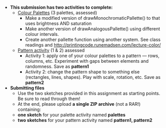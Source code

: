 - **This submission has two activities to complete:**
    -   [Colour Palettes](https://www.notion.so/Graphics-1-Colour-Pattern-04b6e708c6d8458385983451668db0a3) (3 palettes, assessed)
        -  Make a modified version of drawMonochromaticPallette() to that uses brightness AND saturation
        -   Make another version of drawAnalogousPallette() using different colour intervals.  
        -   Create another pallette function using another system. See class readings and http://printingcode.runemadsen.com/lecture-color/
    -   [Pattern activity](https://www.notion.so/Graphics-1-Colour-Pattern-04b6e708c6d8458385983451668db0a3) (1 & 2) assessed
        -   Activity 1: apply one of your colour palettes to a pattern — rows, columns, etc. Experiment with gaps between elements and randomness. Save as **pattern1**
        -   Activity 2: change the pattern shape to something else (rectangles, lines, shapes). Play with scale, rotation, etc. Save as **pattern2**
- **Submitting files**
    -   Use the two sketches provided in this assignment as starting points. Be sure to read through them!
    -   At the end, please upload **a single ZIP archive** (not a RAR!) containing:
    -   **one sketch** for your palette activity named **palettes**  
    -   **two sketches** for your pattern activity named **pattern1, pattern2**